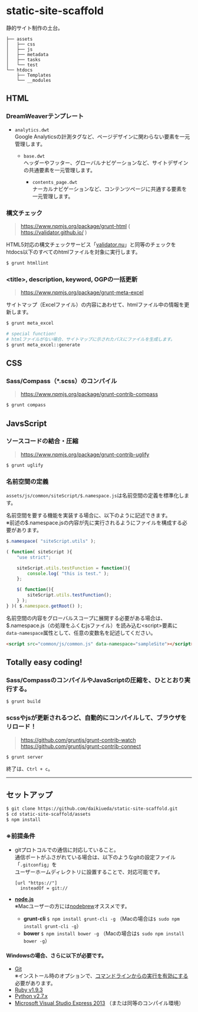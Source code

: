 static-site-scaffold
====================

静的サイト制作の土台。

```
├── assets
│   ├── css
│   ├── js
│   ├── metadata
│   ├── tasks
│   └── test
└── htdocs
    ├── Templates
    └── __modules
```


## HTML

### DreamWeaverテンプレート

* `analytics.dwt`  
  Google Analyticsの計測タグなど、ページデザインに関わらない要素を一元管理します。

  * `base.dwt`  
    ヘッダーやフッター、グローバルナビゲーションなど、サイトデザインの共通要素を一元管理します。

    * `contents_page.dwt`  
      ナーカルナビゲーションなど、コンテンツページに共通する要素を一元管理します。

### 構文チェック

> https://www.npmjs.org/package/grunt-html ( https://validator.github.io/ )

HTML5対応の構文チェックサービス「[validator.nu](http://validator.nu/)」と同等のチェックを  
htdocs以下のすべてのhtmlファイルを対象に実行します。

```Bash
$ grunt htmllint
```

### &lt;title&gt;, description, keyword, OGPの一括更新

> https://www.npmjs.org/package/grunt-meta-excel

サイトマップ（Excelファイル）の内容にあわせて、htmlファイル中の情報を更新します。

```Bash
$ grunt meta_excel

# special function!
# htmlファイルがない場合、サイトマップに示されたパスにファイルを生成します。
$ grunt meta_excel::generate
```


## CSS

### Sass/Compass（*.scss）のコンパイル

> https://www.npmjs.org/package/grunt-contrib-compass

```Bash
$ grunt compass
```


## JavsScript

### ソースコードの結合・圧縮

> https://www.npmjs.org/package/grunt-contrib-uglify

```Bash
$ grunt uglify
```
### 名前空間の定義

`assets/js/common/siteScript/$.namespace.js`は名前空間の定義を標準化します。

名前空間を要する機能を実装する場合に、以下のように記述できます。  
※前述の$.namespace.jsの内容が先に実行されるようにファイルを構成する必要があります。

```JavaScript
$.namespace( "siteScript.utils" );

( function( siteScript ){
    "use strict";

    siteScript.utils.testFunction = function(){
        console.log( "this is test." );
    };

    $( function(){
        siteScript.utils.testFunction();
    } );
} )( $.namespace.getRoot() );
```

名前空間の内容をグローバルスコープに展開する必要がある場合は、  
$.namespace.js（の処理をふくむjsファイル）を読み込む&lt;script&gt;要素に  
`data-namespace`属性として、任意の変数名を記述してください。

```HTML
<script src="common/js/common.js" data-namespace="sampleSite"></script>
```


## Totally easy coding!

### Sass/CompassのコンパイルやJavaScriptの圧縮を、ひととおり実行する。

```Bash
$ grunt build
```

### scssやjsが更新されるつど、自動的にコンパイルして、ブラウザをリロード！

> https://github.com/gruntjs/grunt-contrib-watch  
https://github.com/gruntjs/grunt-contrib-connect

```Bash
$ grunt server
```

終了は、```Ctrl + c```。


--------


## セットアップ

```Bash
$ git clone https://github.com/daikiueda/static-site-scaffold.git
$ cd static-site-scaffold/assets
$ npm install
```

### ※前提条件

* gitプロトコルでの通信に対応していること。  
  通信ポートがふさがれている場合は、以下のようなgitの設定ファイル「```.gitconfig```」を  
  ユーザーホームディレクトリに設置することで、対応可能です。
  ```
  [url "https://"]
    insteadOf = git://
  ```

* __[node.js](http://nodejs.org/)__  
  ※Macユーザーの方には[nodebrew](https://github.com/hokaccha/nodebrew)オススメです。
  * __grunt-cli__ ```$ npm install grunt-cli -g``` （Macの場合は```$ sudo npm install grunt-cli -g```）
  * __bower__ ```$ npm install bower -g``` （Macの場合は```$ sudo npm install bower -g```）


#### Windowsの場合、さらに以下が必要です。

* [Git](http://git-scm.com/downloads)  
  ※インストール時のオプションで、[コマンドラインからの実行を有効にする](http://bower.io/#a-note-for-windows-users)必要があります。
* [Ruby v1.9.3](http://rubyinstaller.org/downloads/)
* [Python v2.7.x](http://www.python.jp/download/)
* [Microsoft Visual Studio Express 2013](http://www.microsoft.com/ja-jp/download/details.aspx?id=40787) （または同等のコンパイル環境）

